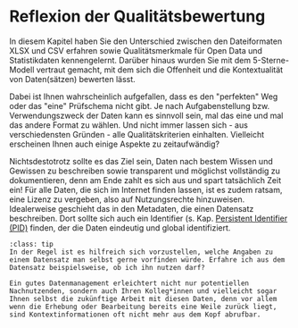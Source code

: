 # Reflexion der Qualitätsbewertung


In diesem Kapitel haben Sie den Unterschied zwischen den Dateiformaten XLSX und CSV erfahren sowie Qualitätsmerkmale für Open Data und Statistikdaten kennengelernt. Darüber hinaus wurden Sie mit dem 5-Sterne-Modell vertraut gemacht, mit dem sich die Offenheit und die Kontextualität von Daten(sätzen) bewerten lässt.

Dabei ist Ihnen wahrscheinlich aufgefallen, dass es den "perfekten" Weg oder das "eine" Prüfschema nicht gibt. Je nach Aufgabenstellung bzw. Verwendungszweck der Daten kann es sinnvoll sein, mal das eine und mal das andere Format zu wählen. Und nicht immer lassen sich - aus verschiedensten Gründen - alle Qualitätskriterien einhalten. Vielleicht erscheinen Ihnen auch einige Aspekte zu zeitaufwändig?

Nichtsdestotrotz sollte es das Ziel sein, Daten nach bestem Wissen und Gewissen zu beschreiben sowie transparent und möglichst vollständig zu dokumentieren, denn am Ende zahlt es sich aus und spart tatsächlich Zeit ein! Für alle Daten, die sich im Internet finden lassen, ist es zudem ratsam, eine Lizenz zu vergeben, also auf Nutzungsrechte hinzuweisen. Idealerweise geschieht das in den Metadaten, die einen Datensatz beschreiben. Dort sollte sich auch ein Identifier (s. Kap. [Persistent Identifier (PID)](PID) finden, der die Daten eindeutig und global identifiziert.


`````{admonition} Tipp
:class: tip
In der Regel ist es hilfreich sich vorzustellen, welche Angaben zu einem Datensatz man selbst gerne vorfinden würde. Erfahre ich aus dem Datensatz beispielsweise, ob ich ihn nutzen darf?

Ein gutes Datenmanagement erleichtert nicht nur potentiellen Nachnutzenden, sondern auch Ihren Kolleg*innen und vielleicht sogar Ihnen selbst die zukünftige Arbeit mit diesen Daten, denn vor allem wenn die Erhebung oder Bearbeitung bereits eine Weile zurück liegt, sind Kontextinformationen oft nicht mehr aus dem Kopf abrufbar. 
`````

